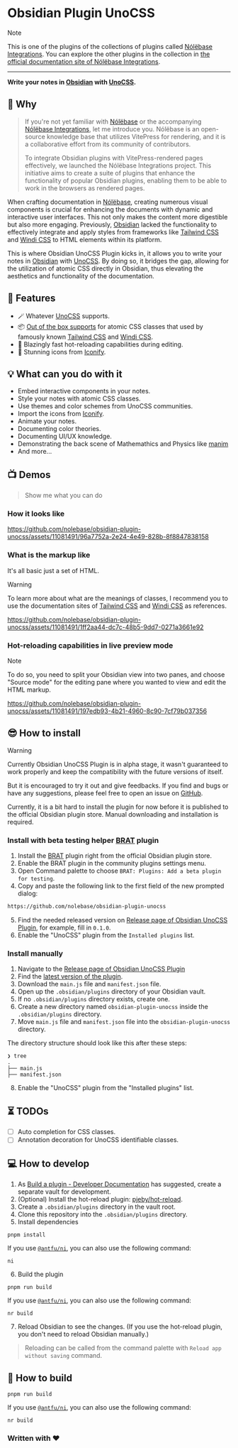 # Obsidian Plugin UnoCSS

> [!NOTE]
> This is one of the plugins of the collections of plugins called [Nólëbase Integrations](https://github.com/nolebase/integrations). You can explore the other plugins in the collection in [the official documentation site of Nólëbase Integrations](https://nolebase-integrations.ayaka.io).

---

**Write your notes in [Obsidian](https://obsidian.md/) with [UnoCSS](https://unocss.dev/).**

## 🤔 Why

> If you're not yet familiar with [Nólëbase](https://github.com/nolebase/nolebase) or the accompanying [Nólëbase Integrations](https://github.com/nolebase/integrations), let me introduce you. Nólëbase is an open-source knowledge base that utilizes VitePress for rendering, and it is a collaborative effort from its community of contributors.
>
> To integrate Obsidian plugins with VitePress-rendered pages effectively, we launched the Nólëbase Integrations project. This initiative aims to create a suite of plugins that enhance the functionality of popular Obsidian plugins, enabling them to be able to work in the browsers as rendered pages.

When crafting documentation in [Nólëbase](https://github.com/nolebase/nolebase), creating numerous visual components is crucial for enhancing the documents with dynamic and interactive user interfaces. This not only makes the content more digestible but also more engaging.
Previously, [Obsidian](https://obsidian.md) lacked the functionality to effectively integrate and apply styles from frameworks like [Tailwind CSS](https://tailwindcss.com/docs/display) and [Windi CSS](https://windicss.org/) to HTML elements within its platform.

This is where Obsidian UnoCSS Plugin kicks in, it allows you to write your notes in [Obsidian](https://obsidian.md/) with [UnoCSS](https://unocss.dev/).
By doing so, it bridges the gap, allowing for the utilization of atomic CSS directly in Obsidian, thus elevating the aesthetics and functionality of the documentation.

## 🎨 Features

- 🪄 Whatever [UnoCSS](https://github.com/unocss/unocss) supports.
- 📦 [Out of the box supports](https://unocss.dev/presets/wind) for atomic CSS classes that used by famously known [Tailwind CSS](https://tailwindcss.com/docs/display) and [Windi CSS](https://windicss.org/).
- 🚀 Blazingly fast hot-reloading capabilities during editing.
- 🎁 Stunning icons from [Iconify](https://icones.js.org/).

## 💡 What can you do with it

- Embed interactive components in your notes.
- Style your notes with atomic CSS classes.
- Use themes and color schemes from UnoCSS communities.
- Import the icons from [Iconify](https://icones.js.org/).
- Animate your notes.
- Documenting color theories.
- Documenting UI/UX knowledge.
- Demonstrating the back scene of Mathemathics and Physics like [manim](https://github.com/ManimCommunity/manim/)
- And more...

## 📺 Demos

> Show me what you can do

### How it looks like

https://github.com/nolebase/obsidian-plugin-unocss/assets/11081491/96a7752a-2e24-4e49-828b-8f8847838158

### What is the markup like

It's all basic just a set of HTML.

> [!WARNING]
> To learn more about what are the meanings of classes, I recommend you to use the documentation sites of [Tailwind CSS](https://tailwindcss.com/docs/display) and [Windi CSS](https://windicss.org/) as references.

https://github.com/nolebase/obsidian-plugin-unocss/assets/11081491/1ff2aa44-dc7c-48b5-9dd7-0271a3661e92

### Hot-reloading capabilities in live preview mode

> [!NOTE]
> To do so, you need to split your Obsidian view into two panes, and choose "Source mode" for the editing pane where you wanted to view and edit the HTML markup.

https://github.com/nolebase/obsidian-plugin-unocss/assets/11081491/197edb93-4b21-4960-8c90-7cf79b037356

## 😎 How to install

> [!WARNING]
> Currently Obsidian UnoCSS Plugin is in alpha stage, it wasn't guaranteed to work properly and keep the compatibility with the future versions of itself.
>
> But it is encouraged to try it out and give feedbacks. If you find and bugs or have any suggestions, please feel free to open an issue on [GitHub](https://github.com/nolebase/obsidian-plugin-unocss/issues).

Currently, it is a bit hard to install the plugin for now before it is published to the official Obsidian plugin store. Manual downloading and installation is required.

### Install with beta testing helper [BRAT](https://tfthacker.com/brat-quick-guide) plugin

1. Install the [BRAT](https://tfthacker.com/brat-quick-guide) plugin right from the official Obsidian plugin store.
2. Enable the BRAT plugin in the community plugins settings menu.
3. Open Command palette to choose `BRAT: Plugins: Add a beta plugin for testing`.
4. Copy and paste the following link to the first field of the new prompted dialog:

```txt
https://github.com/nolebase/obsidian-plugin-unocss
```

5. Find the needed released version on [Release page of Obsidian UnoCSS Plugin](https://github.com/nolebase/obsidian-plugin-unocss/releases), for example, fill in `0.1.0`.
6. Enable the "UnoCSS" plugin from the `Installed plugins` list.

### Install manually

1. Navigate to the [Release page of Obsidian UnoCSS Plugin](https://github.com/nolebase/obsidian-plugin-unocss/releases)
2. Find the [latest version of the plugin](https://github.com/nolebase/obsidian-plugin-unocss/releases/latest).
3. Download the `main.js` file and `manifest.json` file.
4. Open up the `.obsidian/plugins` directory of your Obsidian vault.
5. If no `.obsidian/plugins` directory exists, create one.
6. Create a new directory named `obsidian-plugin-unocss` inside the `.obsidian/plugins` directory.
7. Move `main.js` file and `manifest.json` file into the `obsidian-plugin-unocss` directory.

The directory structure should look like this after these steps:

```shell
❯ tree
.
├── main.js
├── manifest.json
```

8. Enable the "UnoCSS" plugin from the "Installed plugins" list.

## ⏳ TODOs

- [ ] Auto completion for CSS classes.
- [ ] Annotation decoration for UnoCSS identifiable classes.

## 💻 How to develop

1. As [Build a plugin - Developer Documentation](https://docs.obsidian.md/Plugins/Getting+started/Build+a+plugin) has suggested, create a separate vault for development.
2. (Optional) Install the hot-reload plugin: [pjeby/hot-reload](https://github.com/pjeby/hot-reload).
3. Create a `.obsidian/plugins` directory in the vault root.
4. Clone this repository into the `.obsidian/plugins` directory.
5. Install dependencies

```shell
pnpm install
```

If you use [`@antfu/ni`](https://github.com/antfu/ni), you can also use the following command:

```shell
ni
```

6. Build the plugin

```shell
pnpm run build
```

If you use [`@antfu/ni`](https://github.com/antfu/ni), you can also use the following command:

```shell
nr build
```

7. Reload Obsidian to see the changes. (If you use the hot-reload plugin, you don't need to reload Obsidian manually.)

> Reloading can be called from the command palette with `Reload app without saving` command.

## 🔨 How to build

```shell
pnpm run build
```

If you use [`@antfu/ni`](https://github.com/antfu/ni), you can also use the following command:

```shell
nr build
```

### Written with ♥
